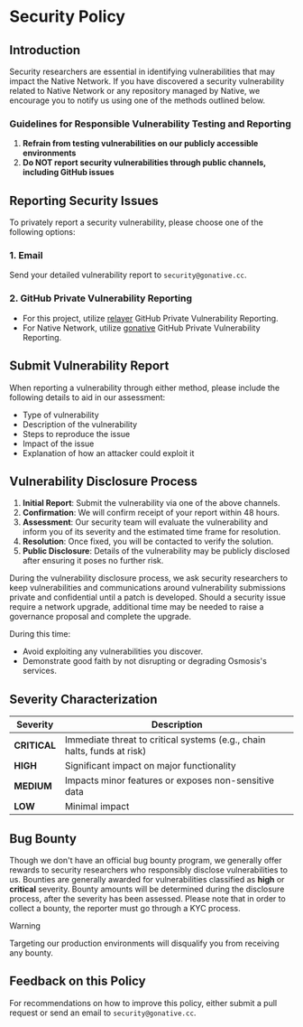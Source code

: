 # Security Policy

## Introduction

Security researchers are essential in identifying vulnerabilities that may impact the Native Network. If you have discovered a security vulnerability related to Native Network or any repository managed by Native, we encourage you to notify us using one of the methods outlined below.

### Guidelines for Responsible Vulnerability Testing and Reporting

1. **Refrain from testing vulnerabilities on our publicly accessible environments**
2. **Do NOT report security vulnerabilities through public channels, including GitHub issues**

## Reporting Security Issues

To privately report a security vulnerability, please choose one of the following options:

### 1. Email

Send your detailed vulnerability report to `security@gonative.cc`.

### 2. GitHub Private Vulnerability Reporting

* For this project, utilize [relayer](https://github.com/gonative-cc/relayer/security/advisories/new) GitHub Private Vulnerability Reporting.
* For Native Network, utilize [gonative](https://github.com/gonative-cc/gonative/security/advisories/new) GitHub Private Vulnerability Reporting.

## Submit Vulnerability Report

When reporting a vulnerability through either method, please include the following details to aid in our assessment:

- Type of vulnerability
- Description of the vulnerability
- Steps to reproduce the issue
- Impact of the issue
- Explanation of how an attacker could exploit it

## Vulnerability Disclosure Process

1. **Initial Report**: Submit the vulnerability via one of the above channels.
2. **Confirmation**: We will confirm receipt of your report within 48 hours.
3. **Assessment**: Our security team will evaluate the vulnerability and inform you of its severity and the estimated time frame for resolution.
4. **Resolution**: Once fixed, you will be contacted to verify the solution.
5. **Public Disclosure**: Details of the vulnerability may be publicly disclosed after ensuring it poses no further risk.

During the vulnerability disclosure process, we ask security researchers to keep vulnerabilities and communications around vulnerability submissions private and confidential until a patch is developed. Should a security issue require a network upgrade, additional time may be needed to raise a governance proposal and complete the upgrade.

During this time:

- Avoid exploiting any vulnerabilities you discover.
- Demonstrate good faith by not disrupting or degrading Osmosis's services.

## Severity Characterization

| Severity     | Description                                                             |
|--------------|-------------------------------------------------------------------------|
| **CRITICAL** | Immediate threat to critical systems (e.g., chain halts, funds at risk) |
| **HIGH**     | Significant impact on major functionality                               |
| **MEDIUM**   | Impacts minor features or exposes non-sensitive data                    |
| **LOW**      | Minimal impact                                                          |

## Bug Bounty

Though we don't have an official bug bounty program, we generally offer rewards to security researchers who responsibly disclose vulnerabilities to us. Bounties are generally awarded for vulnerabilities classified as **high** or **critical** severity. Bounty amounts will be determined during the disclosure process, after the severity has been assessed. Please note that in order to collect a bounty, the reporter must go through a KYC process.

> [!WARNING] 
> Targeting our production environments will disqualify you from receiving any bounty.

## Feedback on this Policy

For recommendations on how to improve this policy, either submit a pull request or send an email to `security@gonative.cc`.
